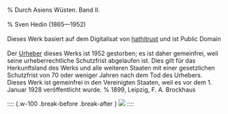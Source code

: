 ﻿% Durch Asiens Wüsten. Band II.<br /><br />
% Sven Hedin (1865—1952)<br /><br />
 Dieses Werk basiert auf dem Digitalisat von [hathitrust](https://babel.hathitrust.org/cgi/pt?id=njp.32101057192286&view=1up&seq=11&skin=2021) und ist Public Domain
  <br /><br />Der [Urheber](https://de.wikipedia.org/wiki/Sven_Hedin) dieses Werks ist 1952 gestorben; es ist daher gemeinfrei,
  weil seine urheberrechtliche Schutzfrist abgelaufen ist.
  Dies gilt für das Herkunftsland des Werks und alle weiteren Staaten mit einer
  gesetzlichen Schutzfrist von 70 oder weniger Jahren nach dem Tod des Urhebers.
  Dieses Werk ist gemeinfrei in den Vereinigten Staaten, weil es vor dem 1. Januar 1928 veröffentlicht wurde.
% 1899,	Leipzig, F. A. Brockhaus

:::: {.w-100 .break-before .break-after }
![](cover.jpg "")
::::
